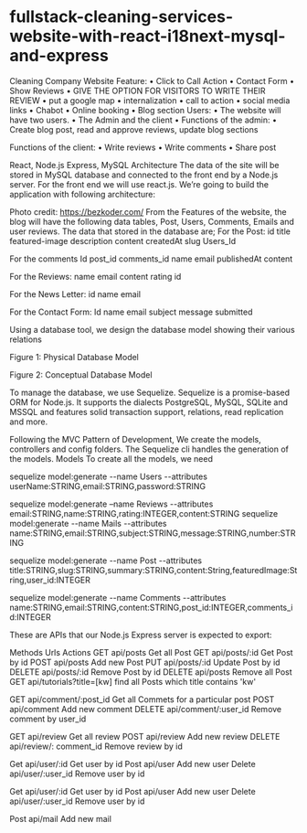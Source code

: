 # fullstack-cleaning-services-website-with-react-i18next-mysql-and-express

Cleaning Company Website
Feature:
•	Click to Call Action
•	Contact Form
•	Show Reviews
•	GIVE THE OPTION FOR VISITORS TO WRITE THEIR REVIEW
•	put a google map
•	internalization
•	call to action
•	social media links
•	Chabot
•	Online booking
•	Blog section
Users:
•	The website will have two users.
•	The Admin and the client
•	Functions of the admin:
•	Create blog post, read and approve reviews, update blog sections

Functions of the client:
•	Write reviews
•	Write comments
•	Share post

React, Node.js Express, MySQL Architecture
The data of the site will be stored in MySQL database and connected to the front end by a Node.js server. For the front end we will use react.js. We’re going to build the application with following architecture:

 
Photo credit: https://bezkoder.com/
From the Features of the website, the blog will have the following data tables, Post, Users, Comments, Emails and user reviews. The data that stored in the database are;
For the Post:
id	title	featured-image	description	content	createdAt	slug	Users_Id

For the comments
Id	post_id	comments_id	name	email	publishedAt	content

For the Reviews:
name	email	content	rating	id

For the News Letter:
id	name	 email

For the Contact Form:
Id 	name	email	subject	message	submitted

Using a database tool, we design the database model showing their various relations



 
Figure 1: Physical Database Model
 

Figure 2: Conceptual Database Model


To manage the database, we use Sequelize. Sequelize is a promise-based ORM for Node.js. It supports the dialects PostgreSQL, MySQL, SQLite and MSSQL and features solid transaction support, relations, read replication and more.

Following the MVC Pattern of Development,
We create the models, controllers and config folders. The Sequelize cli handles the generation of the models.
Models
To create all the models, we need

sequelize model:generate --name Users --attributes userName:STRING,email:STRING,password:STRING 

sequelize model:generate –name Reviews --attributes email:STRING,name:STRING,rating:INTEGER,content:STRING
sequelize model:generate --name Mails --attributes name:STRING,email:STRING,subject:STRING,message:STRING,number:STRING 

sequelize model:generate --name Post --attributes title:STRING,slug:STRING,summary:STRING,content:String,featuredImage:String,user_id:INTEGER

sequelize model:generate --name Comments --attributes name:STRING,email:STRING,content:STRING,post_id:INTEGER,comments_id:INTEGER





These are APIs that our Node.js Express server is expected to export:

Methods	Urls	Actions
GET	api/posts	Get all Post
GET	api/posts/:id	Get Post by id
POST	api/posts	Add new Post
PUT	api/posts/:id	Update Post by id
DELETE	api/posts/:id	Remove Post by id
DELETE	api/posts	Remove all Post
GET	api/tutorials?title=[kw]	find all Posts which title contains 'kw'
		
GET	api/comment/:post_id	Get all Commets for a particular post
POST	api/comment	Add new comment
DELETE	api/comment/:user_id	Remove comment by user_id
		
GET	api/review	Get all review
POST	api/review	Add new review
DELETE	api/review/: comment_id	Remove review by id
		
Get	api/user/:id	Get user by id
Post	api/user	Add new user
Delete	api/user/:user_id	Remove user by id
		
Get	api/user/:id	Get user by id
Post	api/user	Add new user
Delete	api/user/:user_id	Remove user by id
		
Post	api/mail	Add new mail




